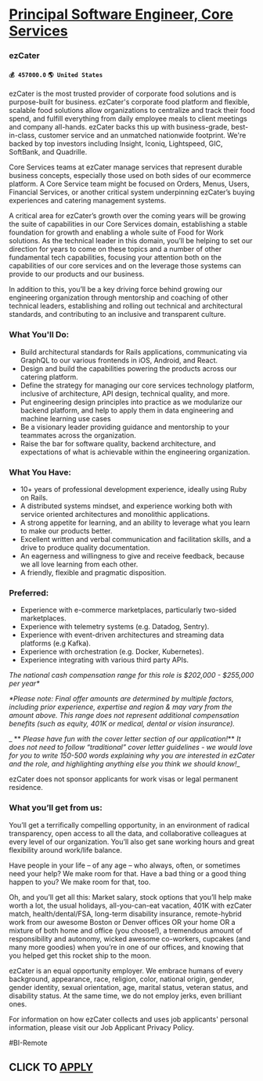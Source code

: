 # [Principal Software Engineer, Core Services](https://www.remotewlb.com/apply/principal-software-engineer-core-services)  
### ezCater  
#### `💰 457000.0` `🌎 United States`  

ezCater is the most trusted provider of corporate food solutions and is purpose-built for business. ezCater's corporate food platform and flexible, scalable food solutions allow organizations to centralize and track their food spend, and fulfill everything from daily employee meals to client meetings and company all-hands. ezCater backs this up with business-grade, best-in-class, customer service and an unmatched nationwide footprint. We're backed by top investors including Insight, Iconiq, Lightspeed, GIC, SoftBank, and Quadrille.

Core Services teams at ezCater manage services that represent durable business concepts, especially those used on both sides of our ecommerce platform. A Core Service team might be focused on Orders, Menus, Users, Financial Services, or another critical system underpinning ezCater’s buying experiences and catering management systems.

A critical area for ezCater’s growth over the coming years will be growing the suite of capabilities in our Core Services domain, establishing a stable foundation for growth and enabling a whole suite of Food for Work solutions. As the technical leader in this domain, you’ll be helping to set our direction for years to come on these topics and a number of other fundamental tech capabilities, focusing your attention both on the capabilities of our core services and on the leverage those systems can provide to our products and our business.

In addition to this, you’ll be a key driving force behind growing our engineering organization through mentorship and coaching of other technical leaders, establishing and rolling out technical and architectural standards, and contributing to an inclusive and transparent culture.

### What You'll Do:

  * Build architectural standards for Rails applications, communicating via GraphQL to our various frontends in iOS, Android, and React.
  * Design and build the capabilities powering the products across our catering platform.
  * Define the strategy for managing our core services technology platform, inclusive of architecture, API design, technical quality, and more.
  * Put engineering design principles into practice as we modularize our backend platform, and help to apply them in data engineering and machine learning use cases
  * Be a visionary leader providing guidance and mentorship to your teammates across the organization.
  * Raise the bar for software quality, backend architecture, and expectations of what is achievable within the engineering organization.

### What You Have:

  * 10+ years of professional development experience, ideally using Ruby on Rails.
  * A distributed systems mindset, and experience working both with service oriented architectures and monolithic applications.
  * A strong appetite for learning, and an ability to leverage what you learn to make our products better.
  * Excellent written and verbal communication and facilitation skills, and a drive to produce quality documentation.
  * An eagerness and willingness to give and receive feedback, because we all love learning from each other.
  * A friendly, flexible and pragmatic disposition.

### Preferred:

  * Experience with e-commerce marketplaces, particularly two-sided marketplaces.
  * Experience with telemetry systems (e.g. Datadog, Sentry).
  * Experience with event-driven architectures and streaming data platforms (e.g Kafka).
  * Experience with orchestration (e.g. Docker, Kubernetes).
  * Experience integrating with various third party APIs.

 _The national cash compensation range for this role is $202,000 - $255,000 per year*_

 _*Please note: Final offer amounts are determined by multiple factors, including prior experience, expertise and region & may vary from the amount above. This range does not represent additional compensation benefits (such as equity, 401K or medical, dental or vision insurance)._

 _ ** _Please have fun with the cover letter section of our application!_** _It does not need to follow “traditional” cover letter guidelines - we would love for you to write 150-500 words explaining why you are interested in ezCater and the role, and highlighting anything else you think we should know!__

ezCater does not sponsor applicants for work visas or legal permanent residence.

### What you’ll get from us:

You’ll get a terrifically compelling opportunity, in an environment of radical transparency, open access to all the data, and collaborative colleagues at every level of our organization. You’ll also get sane working hours and great flexibility around work/life balance.

Have people in your life – of any age – who always, often, or sometimes need your help? We make room for that. Have a bad thing or a good thing happen to you? We make room for that, too.

Oh, and you’ll get all this: Market salary, stock options that you’ll help make worth a lot, the usual holidays, all-you-can-eat vacation, 401K with ezCater match, health/dental/FSA, long-term disability insurance, remote-hybrid work from our awesome Boston or Denver offices OR your home OR a mixture of both home and office (you choose!), a tremendous amount of responsibility and autonomy, wicked awesome co-workers, cupcakes (and many more goodies) when you’re in one of our offices, and knowing that you helped get this rocket ship to the moon.

ezCater is an equal opportunity employer. We embrace humans of every background, appearance, race, religion, color, national origin, gender, gender identity, sexual orientation, age, marital status, veteran status, and disability status. At the same time, we do not employ jerks, even brilliant ones.

For information on how ezCater collects and uses job applicants' personal information, please visit our Job Applicant Privacy Policy.

#BI-Remote  
## CLICK TO [APPLY](https://www.remotewlb.com/apply/principal-software-engineer-core-services)

